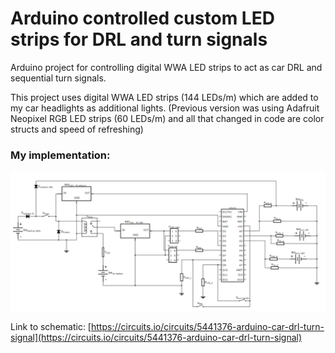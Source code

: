 # Arduino controlled custom LED strips for DRL and turn signals
Arduino project for controlling digital WWA LED strips to act as car DRL and sequential turn signals.

This project uses digital WWA LED strips (144 LEDs/m) which are added to my car headlights as additional lights. (Previous version was using Adafruit Neopixel RGB LED strips (60 LEDs/m) and all that changed in code are color structs and speed of refreshing)

### My implementation:
![Schematic image](https://raw.githubusercontent.com/mariotudan/arduino-car-LEDs-DRL-turn-signal/master/schematic.png)

Link to schematic: [https://circuits.io/circuits/5441376-arduino-car-drl-turn-signal](https://circuits.io/circuits/5441376-arduino-car-drl-turn-signal)
